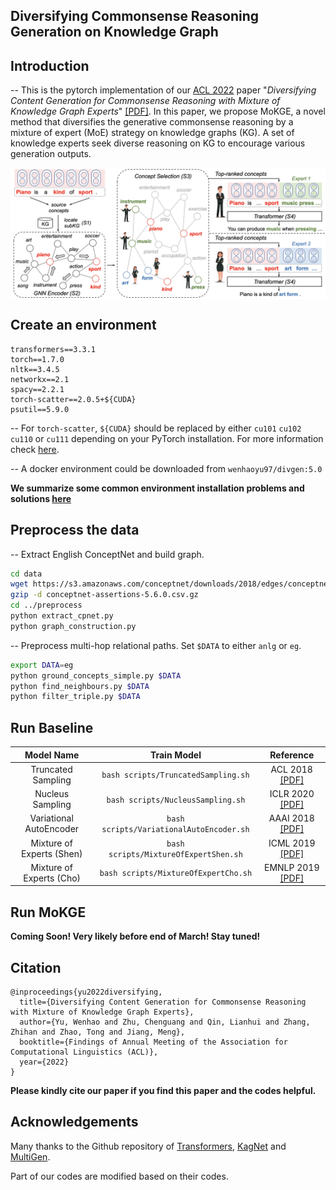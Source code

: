 ## Diversifying Commonsense Reasoning Generation on Knowledge Graph

## Introduction

-- This is the pytorch implementation of our [ACL 2022](https://www.2022.aclweb.org/) paper "*Diversifying Content Generation for Commonsense Reasoning with Mixture of Knowledge Graph Experts*" [\[PDF\]](https://arxiv.org/abs/2203.07285). 
In this paper, we propose MoKGE, a novel method that diversifies the generative commonsense reasoning by a mixture of expert (MoE) strategy on knowledge graphs (KG). 
A set of knowledge experts seek diverse reasoning on KG to encourage various generation outputs.

<img src="logits/MoKGE.jpg" width="800" align=center> 

## Create an environment

```
transformers==3.3.1
torch==1.7.0
nltk==3.4.5
networkx==2.1
spacy==2.2.1
torch-scatter==2.0.5+${CUDA}
psutil==5.9.0
```

-- For `torch-scatter`, `${CUDA}` should be replaced by either `cu101` `cu102` `cu110` or `cu111` depending on your PyTorch installation. For more information check [here](https://github.com/rusty1s/pytorch_scatter).

-- A docker environment could be downloaded from `wenhaoyu97/divgen:5.0`

**We summarize some common environment installation problems and solutions [here](logits/EnvIssues.pdf)**

## Preprocess the data

-- Extract English ConceptNet and build graph.

```bash
cd data
wget https://s3.amazonaws.com/conceptnet/downloads/2018/edges/conceptnet-assertions-5.6.0.csv.gz
gzip -d conceptnet-assertions-5.6.0.csv.gz
cd ../preprocess
python extract_cpnet.py
python graph_construction.py
```

-- Preprocess multi-hop relational paths. Set `$DATA` to either `anlg` or `eg`.

```bash
export DATA=eg
python ground_concepts_simple.py $DATA
python find_neighbours.py $DATA
python filter_triple.py $DATA
```

## Run Baseline

| Model Name | Train Model | Reference |
| :---: | :---: | :---: |
| Truncated Sampling | `bash scripts/TruncatedSampling.sh` | ACL 2018 [\[PDF\]](https://aclanthology.org/P18-1082.pdf) |
| Nucleus Sampling | `bash scripts/NucleusSampling.sh` | ICLR 2020 [\[PDF\]](https://openreview.net/forum?id=rygGQyrFvH) |
| Variational AutoEncoder | `bash scripts/VariationalAutoEncoder.sh` | AAAI 2018 [\[PDF\]](https://ojs.aaai.org/index.php/AAAI/article/view/11956) |
| Mixture of Experts (Shen) | `bash scripts/MixtureOfExpertShen.sh` | ICML 2019 [\[PDF\]](http://proceedings.mlr.press/v97/shen19c.html) |
| Mixture of Experts (Cho) | `bash scripts/MixtureOfExpertCho.sh` | EMNLP 2019 [\[PDF\]](https://aclanthology.org/D19-1308/) |

## Run MoKGE

**Coming Soon! Very likely before end of March! Stay tuned!**

## Citation

```
@inproceedings{yu2022diversifying,
  title={Diversifying Content Generation for Commonsense Reasoning with Mixture of Knowledge Graph Experts},
  author={Yu, Wenhao and Zhu, Chenguang and Qin, Lianhui and Zhang, Zhihan and Zhao, Tong and Jiang, Meng},
  booktitle={Findings of Annual Meeting of the Association for Computational Linguistics (ACL)},
  year={2022}
}
```

**Please kindly cite our paper if you find this paper and the codes helpful.**

## Acknowledgements

Many thanks to the Github repository of [Transformers](https://github.com/huggingface/transformers), [KagNet](https://github.com/INK-USC/KagNet) and [MultiGen](https://github.com/cdjhz/multigen). 

Part of our codes are modified based on their codes.

